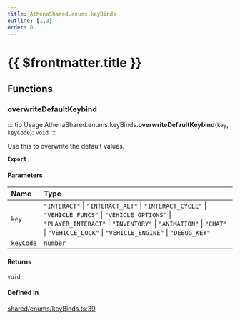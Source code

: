 ```yaml
---
title: AthenaShared.enums.keyBinds
outline: [1,3]
order: 0
---
```


# {{ $frontmatter.title }}


## Functions

### overwriteDefaultKeybind

::: tip Usage
AthenaShared.enums.keyBinds.**overwriteDefaultKeybind**(`key`, `keyCode`): `void`
:::

Use this to overwrite the default values.

**`Export`**

#### Parameters

| Name | Type |
| :------ | :------ |
| `key` | ``"INTERACT"`` \| ``"INTERACT_ALT"`` \| ``"INTERACT_CYCLE"`` \| ``"VEHICLE_FUNCS"`` \| ``"VEHICLE_OPTIONS"`` \| ``"PLAYER_INTERACT"`` \| ``"INVENTORY"`` \| ``"ANIMATION"`` \| ``"CHAT"`` \| ``"VEHICLE_LOCK"`` \| ``"VEHICLE_ENGINE"`` \| ``"DEBUG_KEY"`` |
| `keyCode` | `number` |

#### Returns

`void`

#### Defined in

[shared/enums/keyBinds.ts:39](https://github.com/Stuyk/altv-athena/blob/16e0acc/src/core/shared/enums/keyBinds.ts#L39)
